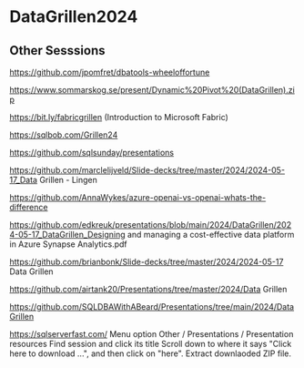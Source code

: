 # DataGrillen2024

## Other Sesssions

https://github.com/jpomfret/dbatools-wheeloffortune

https://www.sommarskog.se/present/Dynamic%20Pivot%20(DataGrillen).zip

https://bit.ly/fabricgrillen (Introduction to Microsoft Fabric)

https://sqlbob.com/Grillen24

https://github.com/sqlsunday/presentations

https://github.com/marclelijveld/Slide-decks/tree/master/2024/2024-05-17_Data Grillen - Lingen

https://github.com/AnnaWykes/azure-openai-vs-openai-whats-the-difference

https://github.com/edkreuk/presentations/blob/main/2024/DataGrillen/2024-05-17_DataGrillen_Designing and managing a cost-effective data platform in Azure Synapse Analytics.pdf

https://github.com/brianbonk/Slide-decks/tree/master/2024/2024-05-17 Data Grillen

https://github.com/airtank20/Presentations/tree/master/2024/Data Grillen

https://github.com/SQLDBAWithABeard/Presentations/tree/main/2024/DataGrillen

https://sqlserverfast.com/
Menu option Other / Presentations / Presentation resources
Find session and click its title
Scroll down to where it says "Click here to download ...", and then click on "here".
Extract downlaoded ZIP file.
